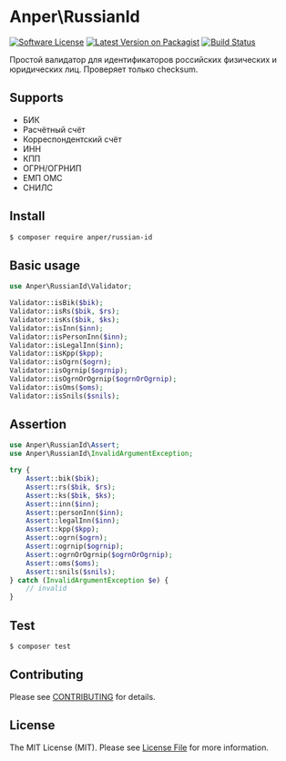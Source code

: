 # Anper\RussianId

[![Software License][ico-license]](LICENSE.md)
[![Latest Version on Packagist][ico-version]][link-packagist]
[![Build Status][ico-ga]][link-ga]

Простой валидатор для идентификаторов российских физических и юридических лиц. Проверяет только checksum.


## Supports
* БИК
* Расчётный счёт
* Корреспондентский счёт
* ИНН
* КПП
* ОГРН/ОГРНИП
* ЕМП ОМС
* СНИЛС

## Install

``` bash
$ composer require anper/russian-id
```

## Basic usage

``` php
use Anper\RussianId\Validator;

Validator::isBik($bik);
Validator::isRs($bik, $rs);
Validator::isKs($bik, $ks);
Validator::isInn($inn);
Validator::isPersonInn($inn);
Validator::isLegalInn($inn);
Validator::isKpp($kpp);
Validator::isOgrn($ogrn);
Validator::isOgrnip($ogrnip);
Validator::isOgrnOrOgrnip($ogrnOrOgrnip);
Validator::isOms($oms);
Validator::isSnils($snils);
```

## Assertion

``` php
use Anper\RussianId\Assert;
use Anper\RussianId\InvalidArgumentException;

try {
    Assert::bik($bik);
    Assert::rs($bik, $rs);
    Assert::ks($bik, $ks);
    Assert::inn($inn);
    Assert::personInn($inn);
    Assert::legalInn($inn);
    Assert::kpp($kpp);
    Assert::ogrn($ogrn);
    Assert::ogrnip($ogrnip);
    Assert::ogrnOrOgrnip($ogrnOrOgrnip);
    Assert::oms($oms);
    Assert::snils($snils);
} catch (InvalidArgumentException $e) {
    // invalid
}
```

## Test

``` bash
$ composer test
```

## Contributing

Please see [CONTRIBUTING](CONTRIBUTING.md) for details.

## License

The MIT License (MIT). Please see [License File](LICENSE.md) for more information.

[ico-version]: https://img.shields.io/packagist/v/anper/russian-id.svg
[ico-license]: https://img.shields.io/badge/license-MIT-brightgreen.svg
[ico-ga]: https://github.com/perevoshchikov/russian-id/actions/workflows/build.yml/badge.svg

[link-packagist]: https://packagist.org/packages/anper/russian-id
[link-ga]: https://github.com/perevoshchikov/russian-id/actions/workflows/build.yml
